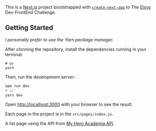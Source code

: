 This is a [Next.js](https://nextjs.org/) project bootstrapped with [`create-next-app`](https://github.com/vercel/next.js/tree/canary/packages/create-next-app) to The [Elsys](https://www.elsys.com.br/) Dev-FrontEnd Challenge.

## Getting Started
<i>I personally prefer to use the Yarn package manager.</i>

After clonning the repository, install the dependencies running in your terminal:
```npm install
# or
yarn
```

Then, run the development server:

```bash
npm run dev
# or
yarn dev
```

Open [http://localhost:3000](http://localhost:3000) with your browser to see the result.

Each page in the project is in the `src/pages/index.js`. 

A list page using the API from [My Hero Academia API](https://myheroacademiaapi.com/docs#introduction-id). 


